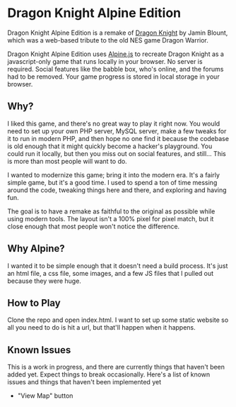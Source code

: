 # Dragon Knight Alpine Edition

Dragon Knight Alpine Edition is a remake of [Dragon Knight](https://github.com/perberos/dragon-knight/tree/master) by Jamin Blount, which was a web-based tribute to the old NES game Dragon Warrior.

Dragon Knight Alpine Edition uses [Alpine.js](https://alpinejs.dev/) to recreate Dragon Knight as a javascript-only game that runs locally in your browser. No server is required. Social features like the babble box, who's online, and the forums had to be removed. Your game progress is stored in local storage in your browser.

## Why?

I liked this game, and there's no great way to play it right now. You would need to set up your own PHP server, MySQL server, make a few tweaks for it to run in modern PHP, and then hope no one find it because the codebase is old enough that it might quickly become a hacker's playground. You could run it locally, but then you miss out on social features, and still... This is more than most people will want to do.

I wanted to modernize this game; bring it into the modern era. It's a fairly simple game, but it's a good time. I used to spend a ton of time messing around the code, tweaking things here and there, and exploring and having fun.

The goal is to have a remake as faithful to the original as possible while using modern tools. The layout isn't a 100% pixel for pixel match, but it close enough that most people won't notice the difference.

## Why Alpine?

I wanted it to be simple enough that it doesn't need a build process. It's just an html file, a css file, some images, and a few JS files that I pulled out because they were huge.

## How to Play

Clone the repo and open index.html. I want to set up some static website so all you need to do is hit a url, but that'll happen when it happens.

## Known Issues

This is a work in progress, and there are currently things that haven't been added yet. Expect things to break occasionally. Here's a list of known issues and things that haven't been implemented yet

- "View Map" button
